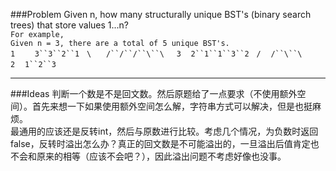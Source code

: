 ###Problem
Given n, how many structurally unique BST's (binary search trees) that store values 1...n?  
`For example,`  
`Given n = 3, there are a total of 5 unique BST's.`  
`1`&#160;&#160;&#160;&#160;&#160;&#160;&#160;&#160;`3``3``2``1`
&#160;&#160;`\`&#160;&#160;&#160;&#160;&#160;&#160;`/``/``/``\``\`
&#160;&#160;&#160;&#160;`3`&#160;&#160;&#160;&#160;`2``1``1``3``2`
&#160;&#160;`/`&#160;&#160;&#160;&#160;`/``\``\`
`2`&#160;&#160;&#160;&#160;`1``2``3`

---

###Ideas
判断一个数是不是回文数。然后原题给了一点要求（不使用额外空间）。首先来想一下如果使用额外空间怎么解，字符串方式可以解决，但是也挺麻烦。  
最通用的应该还是反转int，然后与原数进行比较。考虑几个情况，为负数时返回false，反转时溢出怎么办？真正的回文数是不可能溢出的，一旦溢出后值肯定也不会和原来的相等（应该不会吧？），因此溢出问题不考虑好像也没事。
